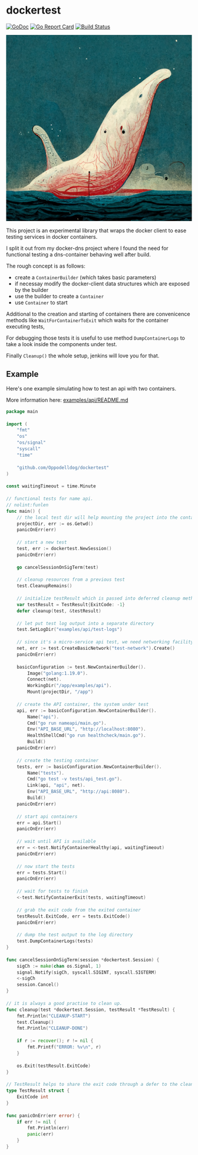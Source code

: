 # dockertest
[![GoDoc](https://godoc.org/github.com/Oppodelldog/dockertest?status.svg)](https://godoc.org/github.com/Oppodelldog/dockertest)
[![Go Report Card](https://goreportcard.com/badge/github.com/Oppodelldog/dockertest)](https://goreportcard.com/report/github.com/Oppodelldog/dockertest)
[![Build Status](https://travis-ci.org/Oppodelldog/dockertest.svg?branch=master)](https://travis-ci.org/Oppodelldog/dockertest)

![DOCKERTEST](whaleneedshelp.png)

This project is an experimental library that wraps the docker client to ease testing services in docker containers.

I split it out from my docker-dns project where I found the need for functional testing a dns-container behaving well after build.

The rough concept is as follows:
* create a ```ContainerBuilder``` (which takes basic parameters)
* if necessay modify the docker-client data structures which are exposed by the builder
* use the builder to create a ```Container```
* use ```Container``` to start

Additional to the creation and starting of containers there are convenicence methods like
```WaitForContainerToExit``` which waits for the container executing tests,

For debugging those tests it is useful to use method ```DumpContainerLogs``` to take a look inside the components under test.

Finally ```Cleanup()``` the whole setup, jenkins will love you for that. 

## Example
Here's one example simulating how to test an api with two containers.
 
More information here: [examples/api/README.md](examples/api/README.md)
 
```go
package main

import (
	"fmt"
	"os"
	"os/signal"
	"syscall"
	"time"

	"github.com/Oppodelldog/dockertest"
)

const waitingTimeout = time.Minute

// functional tests for name api.
// nolint:funlen
func main() {
	// the local test dir will help mounting the project into the containers
	projectDir, err := os.Getwd()
	panicOnErr(err)

	// start a new test
	test, err := dockertest.NewSession()
	panicOnErr(err)

	go cancelSessionOnSigTerm(test)

	// cleanup resources from a previous test
	test.CleanupRemains()

	// initialize testResult which is passed into deferred cleanup method
	var testResult = TestResult{ExitCode: -1}
	defer cleanup(test, &testResult)

	// let put test log output into a separate directory
	test.SetLogDir("examples/api/test-logs")

	// since it's a micro-service api test, we need networking facility
	net, err := test.CreateBasicNetwork("test-network").Create()
	panicOnErr(err)

	basicConfiguration := test.NewContainerBuilder().
		Image("golang:1.19.0").
		Connect(net).
		WorkingDir("/app/examples/api").
		Mount(projectDir, "/app")

	// create the API container, the system under test
	api, err := basicConfiguration.NewContainerBuilder().
		Name("api").
		Cmd("go run nameapi/main.go").
		Env("API_BASE_URL", "http://localhost:8080").
		HealthShellCmd("go run healthcheck/main.go").
		Build()
	panicOnErr(err)

	// create the testing container
	tests, err := basicConfiguration.NewContainerBuilder().
		Name("tests").
		Cmd("go test -v tests/api_test.go").
		Link(api, "api", net).
		Env("API_BASE_URL", "http://api:8080").
		Build()
	panicOnErr(err)

	// start api containers
	err = api.Start()
	panicOnErr(err)

	// wait until API is available
	err = <-test.NotifyContainerHealthy(api, waitingTimeout)
	panicOnErr(err)

	// now start the tests
	err = tests.Start()
	panicOnErr(err)

	// wait for tests to finish
	<-test.NotifyContainerExit(tests, waitingTimeout)

	// grab the exit code from the exited container
	testResult.ExitCode, err = tests.ExitCode()
	panicOnErr(err)

	// dump the test output to the log directory
	test.DumpContainerLogs(tests)
}

func cancelSessionOnSigTerm(session *dockertest.Session) {
	sigCh := make(chan os.Signal, 1)
	signal.Notify(sigCh, syscall.SIGINT, syscall.SIGTERM)
	<-sigCh
	session.Cancel()
}

// it is always a good practise to clean up.
func cleanup(test *dockertest.Session, testResult *TestResult) {
	fmt.Println("CLEANUP-START")
	test.Cleanup()
	fmt.Println("CLEANUP-DONE")

	if r := recover(); r != nil {
		fmt.Printf("ERROR: %v\n", r)
	}

	os.Exit(testResult.ExitCode)
}

// TestResult helps to share the exit code through a defer to the cleanup function.
type TestResult struct {
	ExitCode int
}

func panicOnErr(err error) {
	if err != nil {
		fmt.Println(err)
		panic(err)
	}
}
```
